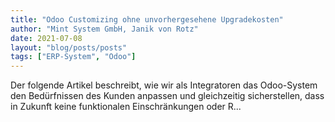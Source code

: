 ```yaml
---
title: "Odoo Customizing ohne unvorhergesehene Upgradekosten"
author: "Mint System GmbH, Janik von Rotz"
date: 2021-07-08
layout: "blog/posts/posts"
tags: ["ERP-System", "Odoo"]
---
```


Der folgende Artikel beschreibt, wie wir als Integratoren das Odoo-System den Bedürfnissen des Kunden anpassen und gleichzeitig sicherstellen, dass in Zukunft keine funktionalen Einschränkungen oder R...

